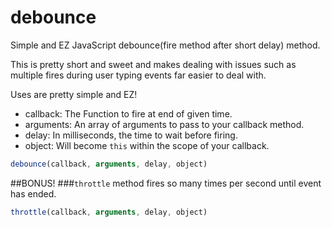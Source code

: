 # debounce
Simple and EZ JavaScript debounce(fire method after short delay) method.

This is pretty short and sweet and makes dealing with issues such as multiple fires during user typing events far easier to deal with.

Uses are pretty simple and EZ!

 - callback: The Function to fire at end of given time.
 - arguments: An array of arguments to pass to your callback method.
 - delay: In milliseconds, the time to wait before firing.
 - object: Will become `this` within the scope of your callback.

```javascript
debounce(callback, arguments, delay, object)
```

##BONUS!
###`throttle` method fires so many times per second until event has ended.

```javascript
throttle(callback, arguments, delay, object)
```
